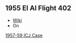 ## 1955 El Al Flight 402
- [Wiki](https://en.wikipedia.org/wiki/El_Al_Flight_402)
- On

[1957-59 ICJ Case](1957-59%20ICJ%20Case)